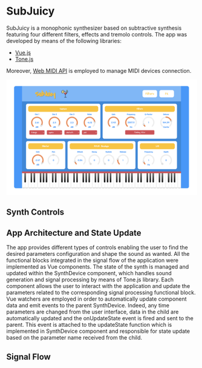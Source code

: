 # SubJuicy

SubJuicy is a monophonic synthesizer based on subtractive synthesis featuring four different filters, effects and tremolo controls. The app was developed by means of the following libraries:
- [Vue.js](https://vuejs.org/)
- [Tone.js](https://tonejs.github.io/)

Moreover, [Web MIDI API](https://developer.mozilla.org/en-US/docs/Web/API/Web_MIDI_API) is employed to manage MIDI devices connection.

![SubJuicy synthesizer interface](/assets/SubJuicySynth.png)

## Synth Controls

## App Architecture and State Update
The app provides different types of controls enabling the user to find the desired parameters configuration and shape the sound as wanted. All the functional blocks integrated in the signal flow of the application were implemented as Vue components. The state of the synth is managed and updated within the SynthDevice component, which handles sound generation and signal processing by means of Tone.js library. Each component allows the user to interact with the application and update the parameters related to the corresponding signal processing functional block. Vue watchers are employed in order to automatically update component data and emit events to the parent SynthDevice. Indeed, any time parameters are changed from the user interface, data in the child are automatically updated and the onUpdateState event is fired and sent to the parent. This event is attached to the updateState function which is implemented in SynthDevice component and responsible for state update based on the parameter name received from the child.

## Signal Flow
